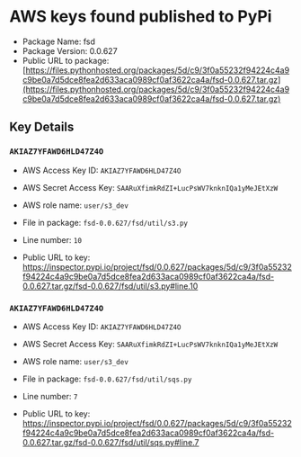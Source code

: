 # AWS keys found published to PyPi

* Package Name: fsd
* Package Version: 0.0.627
* Public URL to package: [https://files.pythonhosted.org/packages/5d/c9/3f0a55232f94224c4a9c9be0a7d5dce8fea2d633aca0989cf0af3622ca4a/fsd-0.0.627.tar.gz](https://files.pythonhosted.org/packages/5d/c9/3f0a55232f94224c4a9c9be0a7d5dce8fea2d633aca0989cf0af3622ca4a/fsd-0.0.627.tar.gz)

## Key Details

### `AKIAZ7YFAWD6HLD47Z4O`

* AWS Access Key ID: `AKIAZ7YFAWD6HLD47Z4O`
* AWS Secret Access Key: `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` 
* AWS role name: `user/s3_dev`
* File in package: `fsd-0.0.627/fsd/util/s3.py`
* Line number: `10`

* Public URL to key: https://inspector.pypi.io/project/fsd/0.0.627/packages/5d/c9/3f0a55232f94224c4a9c9be0a7d5dce8fea2d633aca0989cf0af3622ca4a/fsd-0.0.627.tar.gz/fsd-0.0.627/fsd/util/s3.py#line.10



### `AKIAZ7YFAWD6HLD47Z4O`

* AWS Access Key ID: `AKIAZ7YFAWD6HLD47Z4O`
* AWS Secret Access Key: `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` 
* AWS role name: `user/s3_dev`
* File in package: `fsd-0.0.627/fsd/util/sqs.py`
* Line number: `7`

* Public URL to key: https://inspector.pypi.io/project/fsd/0.0.627/packages/5d/c9/3f0a55232f94224c4a9c9be0a7d5dce8fea2d633aca0989cf0af3622ca4a/fsd-0.0.627.tar.gz/fsd-0.0.627/fsd/util/sqs.py#line.7


